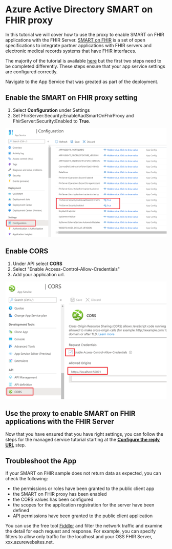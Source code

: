 # Azure Active Directory SMART on FHIR proxy

In this tutorial we will cover how to use the proxy to enable SMART on FHIR applications with the FHIR Server. [SMART on FHIR](https://docs.smarthealthit.org/) is a set of open specifications to integrate partner applications with FHIR servers and electronic medical records systems that have FHIR interfaces. 

The majority of the tutorial is available [here](https://docs.microsoft.com/azure/healthcare-apis/use-smart-on-fhir-proxy) but the first two steps need to be completed differently. These steps ensure that your app service settings are configured correctly. 

Navigate to the App Service that was greated as part of the deployment.

## Enable the SMART on FHIR proxy setting
1. Select **Configuration** under Settings
1. Set FhirServer:Security:EnableAadSmartOnFhirProxy and FhirServer:Security:Enabled to **True**.

![App Service Settings](images/SMARTonFHIR/app-service-settings.png)

## Enable CORS

1. Under API select **CORS**
1. Select "Enable Access-Control-Allow-Credentials" 
1. Add your application url.

![CORS](images/SMARTonFHIR/CORS.png)

## Use the proxy to enable SMART on FHIR applications with the FHIR Server
Now that you have ensured that you have right settings, you can follow the steps for the managed service tutorial starting at the [**Configure the reply URL**](https://docs.microsoft.com/azure/healthcare-apis/use-smart-on-fhir-proxy#configure-the-reply-url) step.

## Troubleshoot the App

If your SMART on FHIR sample does not return data as expected, you can check the following:
* the permissions or roles have been granted to the public client app
* the SMART on FHIR proxy has been enabled
* the CORS values has been configured
* the scopes for the application registration for the server have been defined
* API permissions have been granted to the public client application

You can use the free tool [Fiddler](https://www.telerik.com/fiddler) and filter the network traffic and examine the detail for each request and response. For example, you can specify filters to allow only traffic for the localhost and your OSS FHIR Server, xxx.azurewebsites.net.
